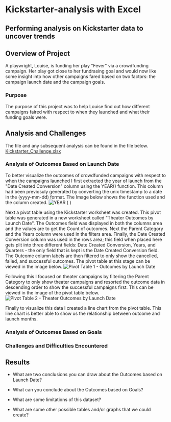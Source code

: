 # Kickstarter-analysis with Excel
Performing analysis on Kickstarter data to uncover trends
---
## Overview of Project
A playwright, Louise, is funding her play "Fever" via a crowdfunding campaign. Her play got close to her fundrasing goal and would now like some insight into how other campaigns fared based on two factors: the campaign launch date and the campaign goals.
### Purpose
The purpose of this project was to help Louise find out how different campaigns faired with respect to when they launched and what their funding goals were.

## Analysis and Challenges
The file and any subsequent analysis can be found in the file below.
[Kickstarter_Challenge.xlsx](https://github.com/ClaudAMC/Kickstarter-analysis/files/8648221/Kickstarter_Challenge.xlsx)

### Analysis of Outcomes Based on Launch Date
To better visualize the outcomes of crowdfunded campaigns with respect to when the campaigns launched I first extracted the year of launch from the "Date Created Conversion" column using the YEAR() function. This column had been previosuly generated by converting the unix timestamp to a date in the (yyyy-mm-dd) format. 
The Image below shows the function used and the column created.
![YEAR ( )](https://user-images.githubusercontent.com/103139895/167700774-30101f0f-9235-463e-822a-f4083b3f8119.png)

Next a pivot table using the Kickstarter worksheet was created. This pivot table was generated in a new worksheet called "Theater Outcomes by Launch Date". The Outcomes field was displayed in both the columns area and the values are to get the Count of outcomes. Next the Parent Category and the Years column were used in the filters area. Finally, the Date Created Conversion column was used in the rows area; this field when placed here gets plit into three different fields: Date Created Conversion, Years, and Quarters - the only field that is kept is the Date Created Conversion field. The Outcome column labels are then filtered to only show the cancelled, failed, and successful outcomes. The pivot table at this stage can be viewed in the image below.
![Pivot Table 1 - Outcomes by Launch Date](https://user-images.githubusercontent.com/103139895/167702947-c5f0be37-e3e9-4a7e-9c8d-aaade537e256.png)

Following this I focused on theater campaigns by filtering the Parent Category to only show theater campaigns and resorted the outcome data in descending order to show the successful campaigns first. This can be viewed in the image of the pivot table below.
![Pivot Table 2 - Theater Outcomes by Launch Date](https://user-images.githubusercontent.com/103139895/167703818-c8abfb22-8025-4324-a9b8-756a05e1a31c.png)

Finally to visualize this data I created a line chart from the pivot table. This line chart is better able to show us the relationship between outcome and launch months.





### Analysis of Outcomes Based on Goals


### Challenges and Difficulties Encountered

## Results

- What are two conclusions you can draw about the Outcomes based on Launch Date?

- What can you conclude about the Outcomes based on Goals?

- What are some limitations of this dataset?

- What are some other possible tables and/or graphs that we could create?
